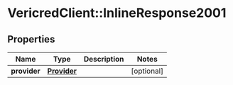 # VericredClient::InlineResponse2001

## Properties
Name | Type | Description | Notes
------------ | ------------- | ------------- | -------------
**provider** | [**Provider**](Provider.md) |  | [optional] 


